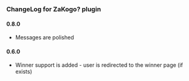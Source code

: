 ### ChangeLog for ZaKogo? plugin

#### 0.8.0

* Messages are polished


#### 0.6.0

* Winner support is added - user is redirected to the winner page (if exists)
